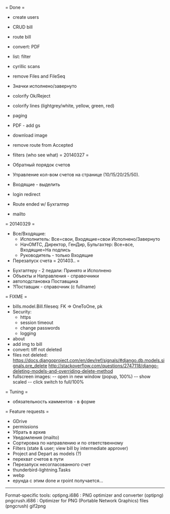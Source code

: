 = Done =
+ create users
+ CRUD bill
+ route bill
+ convert: PDF
+ list: filter

+ cyrillic scans
+ remove Files and FileSeq
+ Значки исполнено/завернуто
+ colorify Ok/Reject
+ colorify lines (lightgrey/white, yellow, green, red)
+ paging
+ PDF - add gs
+ download image
+ remove route from Accepted
+ filters (who see what)
= 20140327 =
+ Обратный порядок счетов
+ Управление кол-вом счетов на странице (10/15/20/25/50).
+ Входящие - выделить
+ login redirect
+ Route ended w/ Бухгалтер
+ mailto

= 20140329 =
+ Все/Входящие:
	* Исполнитель: Все=свои, Входящие=свои Исполнено/Завернуто
	* НачОМТС, Директор, ГенДир, Бульгахтер: Все=все, Входящие=На подпись
	* Руководитель - только Входящие
+ Перезапуск счета
= 201403.. =
* Бухгалтеру - 2 педали: Принято и Исполнено
* Объекты и Направления - справочники
* автоподстановка Поставщика
* ?Поставщик - справочник (с fullname)

= FIXME =
* bills.model.Bill.fileseq: FK => OneToOne, pk
* Security:
	* https
	* session timeout
	* change passwords
	* logging
* about
* add img to bill
* convert: tiff not deleted
* files not deleted:
	https://docs.djangoproject.com/en/dev/ref/signals/#django.db.models.signals.pre_delete
	http://stackoverflow.com/questions/2747118/django-deleting-models-and-overriding-delete-method
* fullscreen images:
-- open in new window (popup, 100%)
-- show scaled
-- click switch to full/100%

= Tuning =
* обязательность камментов - в форме

= Feature requests =
* GDrive
* permissions
* Убрать в архив
* Уведомления (mailto)
* Сортировка по направлению и по ответственному
* Filters (state & user; view bill by intermediate approver)
* Project and Depart as models (?)
* перехват счетов в пути
* Перезапуск несогласованного счет
* thunderbird-lightning.Tasks
* webp
* ерунда с этим done и rpoint получается...

----
Format-specific tools:
optipng.i686 : PNG optimizer and converter (optipng)
pngcrush.i686 : Optimizer for PNG (Portable Network Graphics) files (pngcrush)
gif2png
